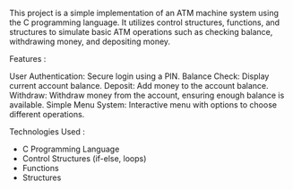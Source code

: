 This project is a simple implementation of an ATM machine system using the C programming language. It utilizes control structures, functions, and structures to simulate basic ATM operations such as checking balance, withdrawing money, and depositing money.

Features :

User Authentication: Secure login using a PIN.
Balance Check: Display current account balance.
Deposit: Add money to the account balance.
Withdraw: Withdraw money from the account, ensuring enough balance is available.
Simple Menu System: Interactive menu with options to choose different operations.

Technologies Used :

* C Programming Language
* Control Structures (if-else, loops)
* Functions
* Structures
